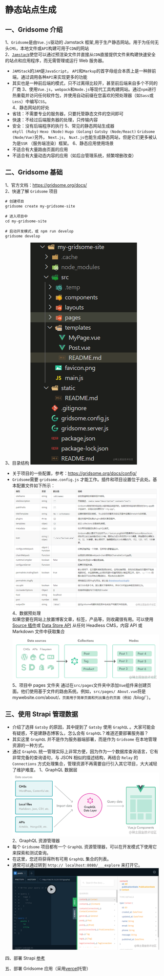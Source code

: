 # 静态站点生成

## 一、Gridsome 介绍

1、`Gridsome`是由`Vue.js`驱动的 Jamstack 框架,用于生产静态网站。用于为任何无头`CMS`，本地文件或`API`构建可用于`CDN`的网站  
2、[`Jamstack`](https://gridsome.org/docs/jamstack/)使您可以通过预渲染文件并直接从`CDN`直接提供文件来构建快速安全的站点和应用程序，而无需管理或运行 Web 服务器。

-   `JAMStack`的`JAM`是`JavaScript`， `API`和`Markup`的首字母组合本质上是一种胖前端，通过调用各种`API`来实现更多的功能
-   其实也是一种前后端的模式，只不过离得比较开，甚至前后端来自多个不同的厂商
    3、使用`Vue.js`，`webpack`和`Node.js`等现代工具构建网站。通过`npm`进行热重载并访问任何软件包，并使用自动前缀在您喜欢的预处理器（如`Sass`或`Less`）中编写`CSS`。  
    4、静态网站的好处
-   省钱：不需要专业的服务器，只要托管静态文件的空间即可
-   快速：不经过后端服务器的处理，只传输内容
-   安全：没有后端程序的执行
    5、常见的静态网站生成器  
    `ekyll (Ruby)` `Hexo (Node)` `Hugo (Golang)` `Gatsby (Node/React)` `Gridsome (Node/Vue)`另外， `Next.js`， `Nuxt.js`也能生成静态网站，但是它们更多被认为是`SSR` （服务端渲染）框架。
    6、静态应用使用场景
-   不适合有大量路由页面的应用
-   不适合有大量动态内容的应用（如后台管理系统，频繁增删改查）

## 二、Gridsome 基础

1、官方文档：https://gridsome.org/docs/  
2、快速了解 `Gridsome` 项目

```
# 创建项目
gridsome create my-gridsome-site

# 进入项目中
cd my-gridsome-site

# 启动开发模式，或 npm run develop
gridsome develop
```

3、目录结构
![image.png](./images/image10.png)

-   关于项目的一些配置，参考：https://gridsome.org/docs/config/
-   `Gridsome`需要 `gridsome.config.js` 才能工作。插件和项目设置位于此处。基本配置文件如下所示：
    ![image.png](./images/image11.png)
    4、数据预处理  
     如果您要在网站上放置博客文章，标签，产品等，则收藏很有用。可以使用 [Source 插件](https://gridsome.org/plugins)或 [Data Store API](https://gridsome.org/docs/data-store-api/) 从任何 Headless CMS，内容 API 或 Markdown 文件中获取集合
    ![image.png](./images/image12.png)
    5、项目中 pages 文件夹
    通过在`src/pages`文件夹中添加`Vue`组件来创建页面。他们使用基于文件的路由系统。例如，`src/pages/
About.vue`将是 mywebsite.com/about/`。页面用于简单页面和列出集合的页面（例如 `/blog/`）。

## 三、使用 Strapi 管理数据

-   介绍了选择 `Gatsby` 的原因，其中提到了 `Gatsby` 使用 `GraphQL` 。大家可能会有疑惑，不是建静态博客么，怎么会有 `GraphQL`？难道还要部署服务器？
-   其实这里 `GraphQL` 并不是作为服务器端部署，而是作为 `Gridsome` 在本地管理资源的一种方式。
-   通过 `GraphQL` 统一管理实际上非常方便，因为作为一个数据库查询语言，它有非常完备的查询语句，与 JSON 相似的描述结构，再结合 `Relay` 的 `Connections` 方式处理集合，管理资源不再需要自行引入其它项目，大大减轻了维护难度。
    1、GraphQL 数据层
    ![image.png](./images/image13.png)
    2、GraphQL 资源管理器
-   每个 `Gridsome` 项目都有一个 `GraphQL` 资源管理器，可以在开发模式下使用它来探索和测试查询。
-   在这里，您还将获得所有可用 `GraphQL` 集合的列表。
-   通常可以通过转到 `http:// localhost:8080/___explore` 来打开它。
    ![image.png](./images/image14.png)

四、部署 Strapi [参考](https://gitee.com/lagoufed/fed-e-questions/blob/master/part3/part3-4/01-%E5%AE%89%E8%A3%85strapi%E5%92%8Cmysql.md)

五、部署 Gridsome 应用（采用[vercel](https://vercel.com/)托管）
